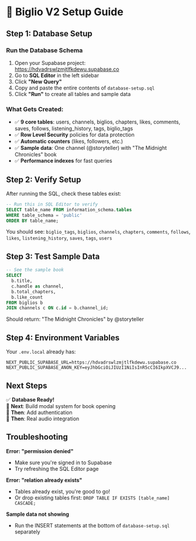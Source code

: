 # 🚀 Biglio V2 Setup Guide

## Step 1: Database Setup

### Run the Database Schema
1. Open your Supabase project: https://hdvadrswlzmjtlfkdewu.supabase.co
2. Go to **SQL Editor** in the left sidebar
3. Click **"New Query"**
4. Copy and paste the entire contents of `database-setup.sql`
5. Click **"Run"** to create all tables and sample data

### What Gets Created:
- ✅ **9 core tables**: users, channels, biglios, chapters, likes, comments, saves, follows, listening_history, tags, biglio_tags
- ✅ **Row Level Security** policies for data protection
- ✅ **Automatic counters** (likes, followers, etc.)
- ✅ **Sample data**: One channel (@storyteller) with "The Midnight Chronicles" book
- ✅ **Performance indexes** for fast queries

## Step 2: Verify Setup

After running the SQL, check these tables exist:
```sql
-- Run this in SQL Editor to verify
SELECT table_name FROM information_schema.tables 
WHERE table_schema = 'public' 
ORDER BY table_name;
```

You should see: `biglio_tags`, `biglios`, `channels`, `chapters`, `comments`, `follows`, `likes`, `listening_history`, `saves`, `tags`, `users`

## Step 3: Test Sample Data

```sql
-- See the sample book
SELECT 
  b.title,
  c.handle as channel,
  b.total_chapters,
  b.like_count
FROM biglios b
JOIN channels c ON c.id = b.channel_id;
```

Should return: "The Midnight Chronicles" by @storyteller

## Step 4: Environment Variables

Your `.env.local` already has:
```
NEXT_PUBLIC_SUPABASE_URL=https://hdvadrswlzmjtlfkdewu.supabase.co
NEXT_PUBLIC_SUPABASE_ANON_KEY=eyJhbGciOiJIUzI1NiIsInR5cCI6IkpXVCJ9...
```

## Next Steps

✅ **Database Ready!**  
🎯 **Next**: Build modal system for book opening  
🎯 **Then**: Add authentication  
🎯 **Then**: Real audio integration

## Troubleshooting

**Error: "permission denied"**
- Make sure you're signed in to Supabase
- Try refreshing the SQL Editor page

**Error: "relation already exists"**
- Tables already exist, you're good to go!
- Or drop existing tables first: `DROP TABLE IF EXISTS [table_name] CASCADE;`

**Sample data not showing**
- Run the INSERT statements at the bottom of `database-setup.sql` separately